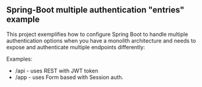 ## Spring-Boot multiple authentication "entries" example

This project exemplifies how to configure Spring Boot to handle multiple authentication options when you have a monolith architecture and needs to expose and authenticate multiple endpoints differently:

Examples:
* /api - uses REST with JWT token
* /app - uses Form based with Session auth.



